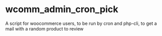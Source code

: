 # wcomm_admin_cron_pick
A script for woocommerce users, to be run by cron and php-cli, to get a mail with a random product to review
